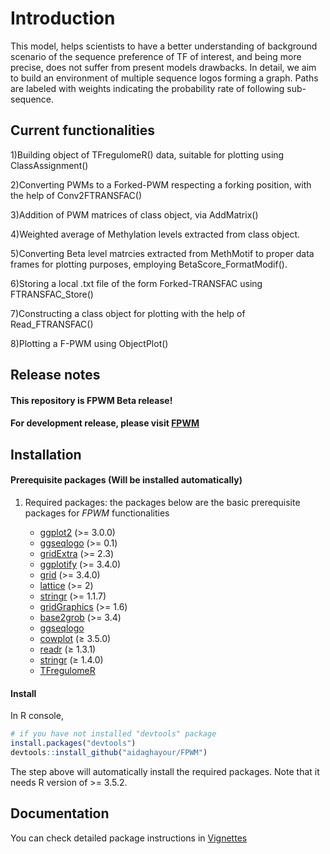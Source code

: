 
# Introduction
This model, helps scientists to have a better understanding of background scenario of
the sequence preference of TF of interest, and being more precise, does not suffer from present
models drawbacks.
In detail, we aim to build an environment of multiple sequence logos forming a graph. Paths are
labeled with weights indicating the probability rate of following sub-sequence.


## Current functionalities

1)Building object of TFregulomeR() data, suitable for plotting using ClassAssignment()

2)Converting PWMs to a Forked-PWM respecting a forking position, with the help of Conv2FTRANSFAC()

3)Addition of PWM matrices of class object, via AddMatrix()

4)Weighted average of Methylation levels extracted from class object.

5)Converting Beta level matrcies extracted from MethMotif to proper data frames for plotting purposes, employing BetaScore_FormatModif().

6)Storing a local .txt file of the form Forked-TRANSFAC using FTRANSFAC_Store()

7)Constructing a class object for plotting with the help of Read_FTRANSFAC()

8)Plotting a F-PWM using ObjectPlot()

## Release notes
#### This repository is FPWM Beta release! 


#### For development release, please visit [FPWM](https://github.com/aidaghayour/FPWM)


## Installation

#### Prerequisite packages (Will be installed automatically)

1) Required packages: the packages below are the basic prerequisite packages for *FPWM* functionalities

    - [ggplot2](https://cran.r-project.org/web/packages/ggplot2/index.html) (>= 3.0.0)
    - [ggseqlogo](https://cran.r-project.org/web/packages/ggseqlogo/index.html) (>= 0.1)
    - [gridExtra](https://cran.r-project.org/web/packages/gridExtra/index.html) (>= 2.3)
    - [ggplotify](https://cran.r-project.org/web/packages/ggplotify/index.html) (>= 3.4.0)
    - [grid](https://cran.r-project.org/web/packages/ggplotify/index.html) (>= 3.4.0)
    - [lattice](https://cran.r-project.org/web/packages/lattice/index.html) (>= 2)
    - [stringr](https://cran.r-project.org/web/packages/stringr/index.html) (>= 1.1.7)
    - [gridGraphics](https://cran.r-project.org/web/packages/gridGraphics/index.html) (>= 1.6)
    - [base2grob](https://cran.r-project.org/web/packages/base2grob/index.html) (>= 3.4)
    - [ggseqlogo](https://github.com/omarwagih/ggseqlogo)
    - [cowplot](https://cran.r-project.org/web/packages/cowplot/index.html) (≥ 3.5.0)
    - [readr](https://cran.r-project.org/web/packages/readr/index.html) (≥ 1.3.1)
    - [stringr](https://www.rdocumentation.org/packages/stringr/versions/1.4.0) (≥ 1.4.0)
    - [TFregulomeR](https://github.com/benoukraflab/TFregulomeR)

#### Install

In R console,

```r
# if you have not installed "devtools" package
install.packages("devtools")
devtools::install_github("aidaghayour/FPWM")
```
The step above will automatically install the required packages. Note that it needs R version of >= 3.5.2.



## Documentation
You can check detailed package instructions in [Vignettes](https://aidaghayour.github.io/)



